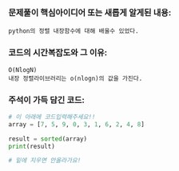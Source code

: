 ### 문제풀이 핵심아이디어 또는 새롭게 알게된 내용: 
    python의 정렬 내장함수에 대해 배울수 있었다.
    
### 코드의 시간복잡도와 그 이유:
    O(NlogN)
    내장 정렬라이브러리는 o(nlogn)의 값을 가진다.
    
    
### 주석이 가득 담긴 코드:
```python
# 이 아래에 코드입력해주세요!!
array = [7, 5, 9, 0, 3, 1, 6, 2, 4, 8]

result = sorted(array)
print(result)

# 밑에 지우면 안올라가요!
```